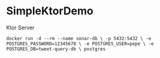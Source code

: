 # SimpleKtorDemo
Ktor Server 

`docker run -d --rm --name sonar-db \
        -p 5432:5432 \
        -e POSTGRES_PASSWORD=12345678 \
        -e POSTGRES_USER=pepe \
        -e POSTGRES_DB=tweet-query-db \
        postgres`
